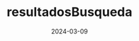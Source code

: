 ---
template: resultadosBusqueda
lang: es
date: 2024-03-09
link_es: /resultadosBusqueda.html
link_en: /en/resultadosBusqueda-en.html
title: resultadosBusqueda
---